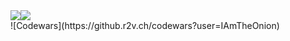 <div style="display: flex; flex-direction: row;">
 <img class="img" src="https://github-readme-stats.vercel.app/api/top-langs/?username=IAmTheOnion&theme=radical" />
 <img class="img" src="https://github-readme-stats.vercel.app/api?username=IAmTheOnion&theme=radical" />
</div>
![Codewars](https://github.r2v.ch/codewars?user=IAmTheOnion)
